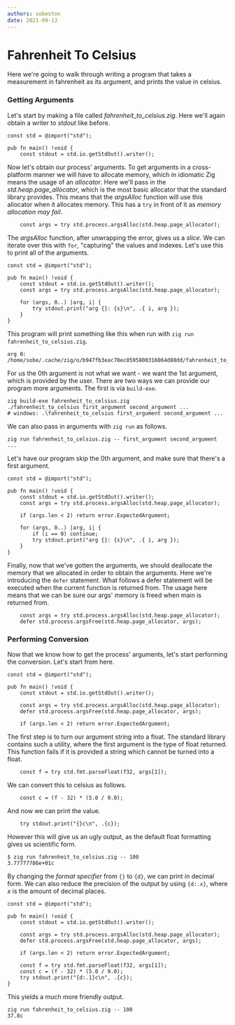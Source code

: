 ```yaml
---
authors: sobeston
date: 2021-09-13
---
```


# Fahrenheit To Celsius

Here we're going to walk through writing a program that takes a measurement in fahrenheit as its argument, and prints the value in celsius.

### Getting Arguments

Let's start by making a file called *fahrenheit_to_celsius.zig*. Here we'll again obtain a writer to *stdout* like before.

```zig
const std = @import("std");

pub fn main() !void {
    const stdout = std.io.getStdOut().writer();
```

Now let's obtain our process' arguments. To get arguments in a cross-platform manner we will have to allocate memory, which in idiomatic Zig means the usage of an *allocator*. Here we'll pass in the *std.heap.page_allocator*, which is the most basic allocator that the standard library provides. This means that the *argsAlloc* function will use this allocator when it allocates memory. This has a `try` in front of it as *memory allocation may fail*.
```zig
    const args = try std.process.argsAlloc(std.heap.page_allocator);
```

The *argsAlloc* function, after unwrapping the error, gives us a *slice*. We can iterate over this with `for`, "capturing" the values and indexes. Let's use this to print all of the arguments.
```zig
const std = @import("std");

pub fn main() !void {
    const stdout = std.io.getStdOut().writer();
    const args = try std.process.argsAlloc(std.heap.page_allocator);

    for (args, 0..) |arg, i| {
        try stdout.print("arg {}: {s}\n", .{ i, arg });
    }
}
```

This program will print something like this when run with `zig run fahrenheit_to_celsius.zig`.
```
arg 0: /home/sobe/.cache/zig/o/b947fb3eac70ec0595800316064d88dd/fahrenheit_to_celsius
```

For us the 0th argument is not what we want - we want the 1st argument, which is provided by the user. There are two ways we can provide our program more arguments. The first is via `build-exe`.

```
zig build-exe fahrenheit_to_celsius.zig
./fahrenheit_to_celsius first_argument second_argument ...
# windows: .\fahrenheit_to_celsius first_argument second_argument ...
```

We can also pass in arguments with `zig run` as follows.

```
zig run fahrenheit_to_celsius.zig -- first_argument second_argument ...
```

Let's have our program skip the 0th argument, and make sure that there's a first argument.

```zig
const std = @import("std");

pub fn main() !void {
    const stdout = std.io.getStdOut().writer();
    const args = try std.process.argsAlloc(std.heap.page_allocator);

    if (args.len < 2) return error.ExpectedArgument;

    for (args, 0..) |arg, i| {
        if (i == 0) continue;
        try stdout.print("arg {}: {s}\n", .{ i, arg });
    }
}
```

Finally, now that we've gotten the arguments, we should deallocate the memory that we allocated in order to obtain the arguments. Here we're introducing the `defer` statement. What follows a defer statement will be executed when the current function is returned from. The usage here means that we can be sure our args' memory is freed when main is returned from.

```zig
    const args = try std.process.argsAlloc(std.heap.page_allocator);
    defer std.process.argsFree(std.heap.page_allocator, args);
```

### Performing Conversion

Now that we know how to get the process' arguments, let's start performing the conversion. Let's start from here.

```zig
const std = @import("std");

pub fn main() !void {
    const stdout = std.io.getStdOut().writer();

    const args = try std.process.argsAlloc(std.heap.page_allocator);
    defer std.process.argsFree(std.heap.page_allocator, args);

    if (args.len < 2) return error.ExpectedArgument;
```
The first step is to turn our argument string into a float. The standard library contains such a utility, where the first argument is the type of float returned. This function fails if it is provided a string which cannot be turned into a float.

```zig
    const f = try std.fmt.parseFloat(f32, args[1]);
```

We can convert this to celsius as follows.

```zig
    const c = (f - 32) * (5.0 / 9.0);
```

And now we can print the value.

```zig
    try stdout.print("{}c\n", .{c});
```

However this will give us an ugly output, as the default float formatting gives us scientific form.

```
$ zig run fahrenheit_to_celsius.zig -- 100
3.77777786e+01c
```

By changing the *format specifier* from `{}` to `{d}`, we can print in decimal form. We can also reduce the precision of the output by using `{d:.x}`, where *x* is the amount of decimal places.

```zig
const std = @import("std");

pub fn main() !void {
    const stdout = std.io.getStdOut().writer();

    const args = try std.process.argsAlloc(std.heap.page_allocator);
    defer std.process.argsFree(std.heap.page_allocator, args);

    if (args.len < 2) return error.ExpectedArgument;

    const f = try std.fmt.parseFloat(f32, args[1]);
    const c = (f - 32) * (5.0 / 9.0);
    try stdout.print("{d:.1}c\n", .{c});
}
```
This yields a much more friendly output.

```
zig run fahrenheit_to_celsius.zig -- 100
37.8c
```
